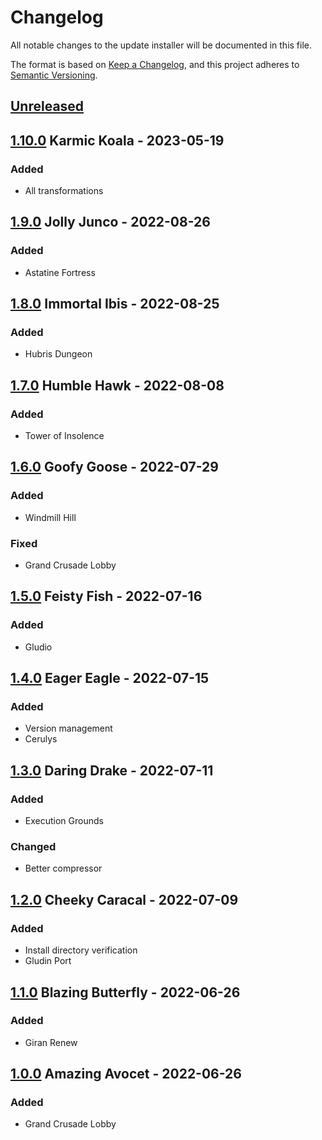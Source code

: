# Changelog

All notable changes to the update installer will be documented in this file.

The format is based on [Keep a Changelog](https://keepachangelog.com/en/1.0.0/),
and this project adheres to [Semantic Versioning](https://semver.org/spec/v2.0.0.html).

## [Unreleased]

## [1.10.0] Karmic Koala - 2023-05-19

### Added

- All transformations

## [1.9.0] Jolly Junco - 2022-08-26

### Added

- Astatine Fortress

## [1.8.0] Immortal Ibis - 2022-08-25

### Added

- Hubris Dungeon

## [1.7.0] Humble Hawk - 2022-08-08

### Added

- Tower of Insolence

## [1.6.0] Goofy Goose - 2022-07-29

### Added

- Windmill Hill

### Fixed

- Grand Crusade Lobby

## [1.5.0] Feisty Fish - 2022-07-16

### Added

- Gludio

## [1.4.0] Eager Eagle - 2022-07-15

### Added

- Version management
- Cerulys

## [1.3.0] Daring Drake - 2022-07-11

### Added

- Execution Grounds

### Changed

- Better compressor

## [1.2.0] Cheeky Caracal - 2022-07-09

### Added

- Install directory verification
- Gludin Port

## [1.1.0] Blazing Butterfly - 2022-06-26

### Added

- Giran Renew

## [1.0.0] Amazing Avocet - 2022-06-26

### Added

- Grand Crusade Lobby

[unreleased]: https://github.com/vae-soli-fr/client/compare/update-v1.10.0...HEAD
[1.10.0]: https://github.com/vae-soli-fr/client/compare/update-v1.9.0...update-v1.10.0
[1.9.0]: https://github.com/vae-soli-fr/client/compare/update-v1.8.0...update-v1.9.0
[1.8.0]: https://github.com/vae-soli-fr/client/compare/update-v1.7.0...update-v1.8.0
[1.7.0]: https://github.com/vae-soli-fr/client/compare/update-v1.6.0...update-v1.7.0
[1.6.0]: https://github.com/vae-soli-fr/client/compare/update-v1.5.0...update-v1.6.0
[1.5.0]: https://github.com/vae-soli-fr/client/compare/update-v1.4.0...update-v1.5.0
[1.4.0]: https://github.com/vae-soli-fr/client/compare/update-v1.3.0...update-v1.4.0
[1.3.0]: https://github.com/vae-soli-fr/client/compare/update-v1.2.0...update-v1.3.0
[1.2.0]: https://github.com/vae-soli-fr/client/compare/update-v1.1.0...update-v1.2.0
[1.1.0]: https://github.com/vae-soli-fr/client/compare/update-v1.0.0...update-v1.1.0
[1.0.0]: https://github.com/vae-soli-fr/client/releases/tag/update-v1.0.0
